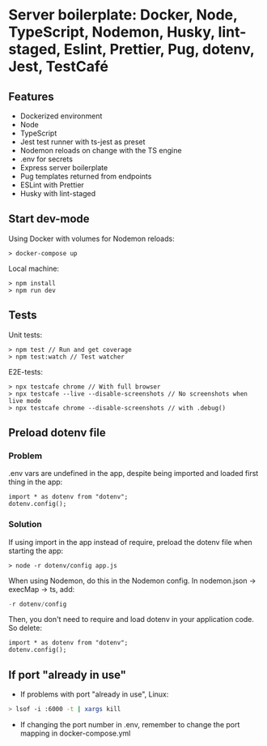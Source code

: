 # Server boilerplate: Docker, Node, TypeScript, Nodemon, Husky, lint-staged, Eslint, Prettier, Pug, dotenv, Jest, TestCafé

## Features

- Dockerized environment
- Node
- TypeScript
- Jest test runner with ts-jest as preset
- Nodemon reloads on change with the TS engine
- .env for secrets
- Express server boilerplate
- Pug templates returned from endpoints
- ESLint with Prettier
- Husky with lint-staged

## Start dev-mode

Using Docker with volumes for Nodemon reloads:

```nodejs
> docker-compose up
```

Local machine:

```nodejs
> npm install
> npm run dev
```

## Tests

Unit tests:

```nodejs
> npm test // Run and get coverage
> npm test:watch // Test watcher
```

E2E-tests:

```nodejs
> npx testcafe chrome // With full browser
> npx testcafe --live --disable-screenshots // No screenshots when live mode
> npx testcafe chrome --disable-screenshots // with .debug()
```

## Preload dotenv file

### Problem

.env vars are undefined in the app, despite being imported and loaded first thing in the app:

```nodejs
import * as dotenv from "dotenv";
dotenv.config();
```

### Solution

If using import in the app instead of require, preload the dotenv file when starting the app:

```nodejs
> node -r dotenv/config app.js
```

When using Nodemon, do this in the Nodemon config. In nodemon.json -> execMap -> ts, add:

```JavaScript
-r dotenv/config
 ```

Then, you don't need to require and load dotenv in your application code. So delete:

```nodejs
import * as dotenv from "dotenv";
dotenv.config();
```


## If port "already in use"

- If problems with port "already in use", Linux:

```bash
> lsof -i :6000 -t | xargs kill
```

- If changing the port number in .env, remember to change the port mapping in docker-compose.yml
